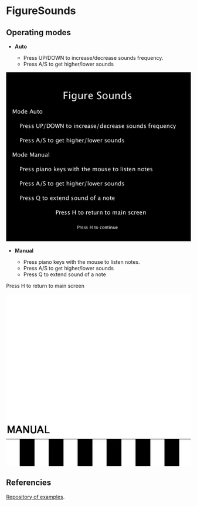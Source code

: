 # FigureSounds

## Operating modes

* __Auto__

  - Press UP/DOWN to increase/decrease sounds frequency.
  - Press A/S to get higher/lower sounds

![Auto mode](auto_mode.gif)

* __Manual__

  - Press piano keys with the mouse to listen notes.
  - Press A/S to get higher/lower sounds
  - Press Q to extend sound of a note
  
Press H to return to main screen

![Manual mode](manual_mode.gif)

## Referencies

[Repository of examples](https://github.com/otsedom/CIU).
